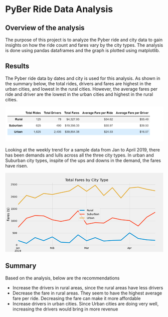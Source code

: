 # PyBer Ride Data Analysis

## Overview of the analysis

The purpose of this project is to analyze the Pyber ride and city data to gain insights on how the ride count and fares vary by the city types. The analysis is done using pandas dataframes and the graph is plotted using matplotlib.

## Results

The Pyber ride data by dates and city is used for this analysis. As shown in the summary below, the total rides, drivers and fares are highest in the urban cities, and lowest in the rural cities. However, the average fares per ride and driver are the lowest in the urban cities and highest in the rural cities.

![Summary_b](https://github.com/ssathyanath/Pyber_Analysis/blob/master/Analysis/Summary_DataFrame.png)

Looking at the weekly trend for a sample data from Jan to April 2019, there has been demands and lulls across all the three city types. In urban and Suburban city types, inspite of the ups and downs in the demand, the fares have risen.

![plot_Summary_b](https://github.com/ssathyanath/Pyber_Analysis/blob/master/Analysis/Fig1.png)

## Summary

Based on the analysis, below are the recommendations

* Increase the drivers in rural areas, since the rural areas have less drivers
* Decrease the fare in rural areas. They seem to have the highest average fare per ride. Decreasing the fare can make it more affordable
* Increase drivers in urban cities. Since Urban cities are doing very well, increasing the drivers would bring in more revenue
